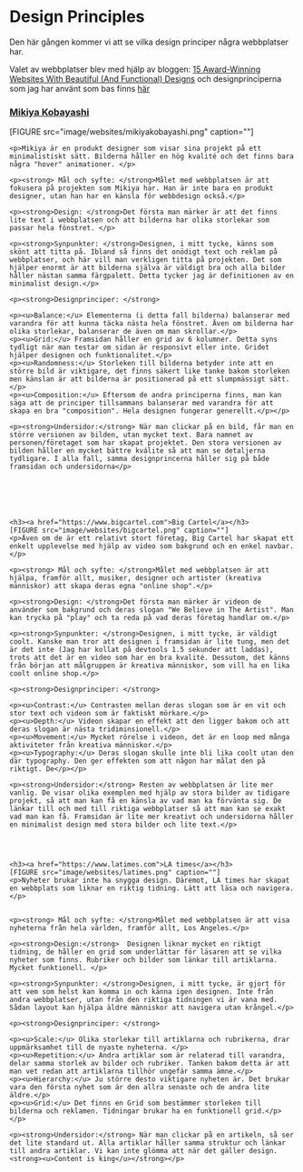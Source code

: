 Design Principles
===============================
Den här gången kommer vi att se vilka design principer några webbplatser har.

Valet av webbplatser blev med hjälp av bloggen: <a href="https://blog.hubspot.com/marketing/best-website-designs-list">15 Award-Winning Websites With Beautiful (And Functional) Designs</a>
och designprinciperna som jag har använt som bas finns <a href="https://www.canva.com/learn/design-elements-principles/">här</a>
<div class="themes-article">
    <h3><a href="http://www.mikiyakobayashi.com/">Mikiya Kobayashi</a></h3>
    [FIGURE src="image/websites/mikiyakobayashi.png" caption=""]

    <p>Mikiya är en produkt designer som visar sina projekt på ett minimalistiskt sätt. Bilderna håller en hög kvalité och det finns bara några "hover" animationer. </p>

    <p><strong> Mål och syfte: </strong>Målet med webbplatsen är att fokusera på projekten som Mikiya har. Han är inte bara en produkt designer, utan han har en känsla för webbdesign också.</p>

    <p><strong>Design: </strong>Det första man märker är att det finns lite text i webbplatsen och att bilderna har olika storlekar som passar hela fönstret. </p>

    <p><strong>Synpunkter: </strong>Designen, i mitt tycke, känns som skönt att titta på. Ibland så finns det onödigt text och reklam på webbplatser, och här vill man verkligen titta på projekten. Det som hjälper enormt är att bilderna själva är väldigt bra och alla bilder håller nästan samma färgpalett. Detta tycker jag är definitionen av en minimalist design.</p>

    <p><strong>Designprinciper: </strong>

    <p><u>Balance:</u> Elementerna (i detta fall bilderna) balanserar med varandra för att kunna täcka nästa hela fönstret. Även om bilderna har olika storlekar, balanserar de även om man skrollar.</p>
    <p><u>Grid:</u> Framsidan håller en grid av 6 kolumner. Detta syns tydligt när man testar om sidan är responsivt eller inte. Gridet hjälper designen och funktionalitet.</p>
    <p><u>Randomness:</u> Storleken till bilderna betyder inte att en större bild är viktigare, det finns säkert like tanke bakom storleken men känslan är att bilderna är positionerad på ett slumpmässigt sätt.</p>
    <p><u>Composition:</u> Eftersom de andra principerna finns, man kan säga att de principer tillsammans balanserar med varandra för att skapa en bra "composition". Hela designen fungerar generellt.</p></p>

    <p><strong>Undersidor:</strong> När man clickar på en bild, får man en större versionen av bilden, utan mycket text. Bara namnet av personen/företaget som har skapat projektet. Den stora versionen av bilden håller en mycket bättre kválite så att man se detaljerna tydligare. I alla fall, samma designprincerna håller sig på både framsidan och undersidorna</p>






    <h3><a href="https://www.bigcartel.com">Big Cartel</a></h3>
    [FIGURE src="image/websites/bigcartel.png" caption=""]
    <p>Även om de är ett relativt stort företag, Big Cartel har skapat ett enkelt upplevelse med hjälp av video som bakgrund och en enkel navbar.</p>

    <p><strong> Mål och syfte: </strong>Målet med webbplatsen är att hjälpa, framför allt, musiker, designer och artister (kreativa människor) att skapa deras egna "online shop".</p>

    <p><strong>Design: </strong>Det första man märker är videon de använder som bakgrund och deras slogan "We Believe in The Artist". Man kan trycka på "play" och ta reda på vad deras företag handlar om.</p>

    <p><strong>Synpunkter: </strong>Designen, i mitt tycke, är väldigt coolt. Kanske man tror att designen i framsidan är lite tung, men det är det inte (Jag har kollat på devtools 1.5 sekunder att laddas), trots att det är en video som har en bra kvalité. Dessutom, det känns från början att målgruppen är kreativa människor, som vill ha en lika coolt online shop.</p>

    <p><strong>Designprinciper: </strong>

    <p><u>Contrast:</u> Contrasten mellan deras slogan som är en vit och stor text och videon som är faktiskt mörkare.</p>
    <p><u>Depth:</u> Videon skapar en effekt att den ligger bakom och att deras slogan är nästa tridiminsionell.</p>
    <p><u>Movement:</u> Mycket rörelse i videon, det är en loop med många aktiviteter från kreativa människor.</p>
    <p><u>Typography:</u> Deras slogan skulle inte bli lika coolt utan den där typography. Den ger effekten som att någon har målat den på riktigt. De</p></p>

    <p><strong>Undersidor:</strong> Resten av webbplatsen är lite mer vanlig. De visar olika exemplen med hjälp av stora bilder av tidigare projekt, så att man kan få en känsla av vad man ka förvänta sig. De länkar till och med till riktiga webbplatser så att man kan se exakt vad man kan få. Framsidan är lite mer kreativt och undersidorna håller en minimalist design med stora bilder och lite text.</p>




    <h3><a href="https://www.latimes.com">LA times</a></h3>
    [FIGURE src="image/websites/latimes.png" caption=""]
    <p>Nyheter brukar inte ha snygga design. Däremot, LA times har skapat en webbplats som liknar en riktig tidning. Lätt att läsa och navigera.</p>


    <p><strong> Mål och syfte: </strong>Målet med webbplatsen är att visa nyheterna från hela världen, framför allt, Los Angeles.</p>

    <p><strong>Design:</strong>  Designen liknar mycket en riktigt tidning, de håller en grid som underlättar för läsaren att se vilka nyheter som finns. Rubriker och bilder som länkar till artiklarna. Mycket funktionell. </p>

    <p><strong>Synpunkter: </strong>Designen, i mitt tycke, är gjort för att vem som helst kan komma in och känna igen designen. Inte från andra webbplatser, utan från den riktiga tidningen vi är vana med. Sådan layout kan hjälpa äldre människor att navigera utan krångel.</p>

    <p><strong>Designprinciper: </strong>

    <p><u>Scale:</u> Olika storlekar till artiklarna och rubrikerna, drar uppmärksamhet till de nyaste nyheterna. </p>
    <p><u>Repetition:</u> Andra artiklar som är relaterad till varandra, delar samma storlek av bilder och rubriker. Tanken bakom detta är att man vet redan att artiklarna tillhör ungefär samma ämne.</p>
    <p><u>Hierarchy:</u> Ju större desto viktigare nyheten är. Det brukar vara den första nyhet som är den allra senaste och de andra lite äldre.</p>
    <p><u>Grid:</u> Det finns en Grid som bestämmer storleken till bilderna och reklamen. Tidningar brukar ha en funktionell grid.</p></p>

    <p><strong>Undersidor:</strong> När man clickar på en artikeln, så ser det lite standard ut. Alla artiklar håller samma struktur och länkar till andra artiklar. Vi kan inte glömma att när det gäller design. <strong><u>Content is king</u></strong></p>
</div>
